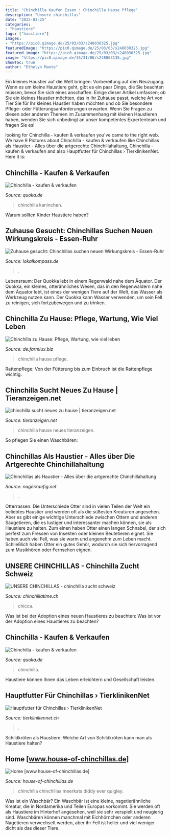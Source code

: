 ```yaml
---
title: "Chinchilla Kaufen Essen : Chinchilla Hause Pflege"
description: "Unsere chinchillas"
date: "2022-03-25"
categories:
- "haustiere"
tags: ["haustiere"]
images:
- "https://pic0.qimage.de/25/03/03/s248030325.jpg"
featuredImage: "https://pic0.qimage.de/25/03/03/s248030325.jpg"
featured_image: "https://pic0.qimage.de/25/03/03/s248030325.jpg"
image: "https://pic0.qimage.de/35/31/06/s248063135.jpg"
ShowToc: true
author: "Ethelyn Mante"
---
```



Ein kleines Haustier auf die Welt bringen: Vorbereitung auf den Neuzugang.
Wenn es um kleine Haustiere geht, gibt es ein paar Dinge, die Sie beachten müssen, bevor Sie sich eines anschaffen. Einige dieser Artikel umfassen; ob Sie ein kleines Haustier möchten, das in Ihr Zuhause passt, welche Art von Tier Sie für Ihr kleines Haustier haben möchten und ob Sie besondere Pflege- oder Fütterungsanforderungen erwarten. Wenn Sie Fragen zu diesen oder anderen Themen im Zusammenhang mit kleinen Haustieren haben, wenden Sie sich unbedingt an unser kompetentes Expertenteam und fragen Sie es!

	

		
looking for Chinchilla - kaufen &amp; verkaufen you've came to the right web. We have 9 Pictures about Chinchilla - kaufen &amp; verkaufen like Chinchillas als Haustier - Alles über die artgerechte Chinchillahaltung, Chinchilla - kaufen &amp; verkaufen and also Hauptfutter für Chinchillas › TierklinikenNet. Here it is:
		
    
## Chinchilla - Kaufen &amp; Verkaufen

<img loading=lazy src="https://pic0.qimage.de/35/31/06/s248063135.jpg" onerror="this.onerror=null;this.src='https://tse1.mm.bing.net/th?id=OIP.s2kcoM16-mS9cGzk0wbxowAAAA&amp;pid=15.1';" alt="Chinchilla - kaufen &amp; verkaufen">

_Source: quoka.de_

>chinchilla kaninchen. 

	

Warum sollten Kinder Haustiere haben?

    
## Zuhause Gesucht: Chinchillas Suchen Neuen Wirkungskreis - Essen-Ruhr

<img loading=lazy src="https://media04.lokalkompass.de/article/2018/01/11/3/282903_XXL.jpg" onerror="this.onerror=null;this.src='https://tse1.mm.bing.net/th?id=OIP.8_5wyYB7ywFE2hNkU5Ry0gHaF1&amp;pid=15.1';" alt="Zuhause gesucht: Chinchillas suchen neuen Wirkungskreis - Essen-Ruhr">

_Source: lokalkompass.de_

>. 

	

Lebensraum: Der Quokka lebt in einem Regenwald nahe dem Äquator.
Der Quokka, ein kleines, otterähnliches Wesen, das in den Regenwäldern nahe dem Äquator lebt, ist eines der wenigen Tiere auf der Welt, das Wasser als Werkzeug nutzen kann. Der Quokka kann Wasser verwenden, um sein Fell zu reinigen, sich fortzubewegen und zu trinken.

    
## Chinchilla Zu Hause: Pflege, Wartung, Wie Viel Leben

<img loading=lazy src="https://de.farmlux.biz/wp-content/uploads/2016/09/chinchilla-3.jpg" onerror="this.onerror=null;this.src='https://tse3.mm.bing.net/th?id=OIP.KA_MeCIbB321JvsdiaZfmAHaE8&amp;pid=15.1';" alt="Chinchilla zu Hause: Pflege, Wartung, wie viel leben">

_Source: de.farmlux.biz_

>chinchilla hause pflege. 

	

Rattenpflege: Von der Fütterung bis zum Einbruch ist die Rattenpflege wichtig.

    
## Chinchilla Sucht Neues Zu Hause | Tieranzeigen.net

<img loading=lazy src="https://www.tieranzeigen.net/export/Etq1GiEdpkiH.JPG" onerror="this.onerror=null;this.src='https://tse4.mm.bing.net/th?id=OIP.z7T_KhU3Kk4aC1jvgjiFbwHaE6&amp;pid=15.1';" alt="chinchilla sucht neues zu hause | tieranzeigen.net">

_Source: tieranzeigen.net_

>chinchilla hause neues tieranzeigen. 

	

So pflegen Sie einen Waschbären:

    
## Chinchillas Als Haustier - Alles über Die Artgerechte Chinchillahaltung

<img loading=lazy src="https://www.nagerkaefig.net/wp-content/uploads/Chinchillahaltung-360x255.jpg" onerror="this.onerror=null;this.src='https://tse3.mm.bing.net/th?id=OIP.IjQmuPyu7km14IVjPCJNAQAAAA&amp;pid=15.1';" alt="Chinchillas als Haustier - Alles über die artgerechte Chinchillahaltung">

_Source: nagerkaefig.net_

>. 

	

Otterrassen: Die Unterschiede
Otter sind in vielen Teilen der Welt ein beliebtes Haustier und werden oft als die süßesten Kreaturen angesehen. Aber es gibt einige wichtige Unterschiede zwischen Ottern und anderen Säugetieren, die es lustiger und interessanter machen können, sie als Haustiere zu halten. Zum einen haben Otter einen langen Schnabel, der sich perfekt zum Fressen von Insekten oder kleinen Beutetieren eignet. Sie haben auch viel Fell, was sie warm und angenehm zum Leben macht. Schließlich haben Otter ein gutes Gehör, wodurch sie sich hervorragend zum Musikhören oder Fernsehen eignen.

    
## UNSERE CHINCHILLAS - Chinchilla Zucht Schweiz

<img loading=lazy src="https://image.jimcdn.com/app/cms/image/transf/dimension=375x1024:format=png/path/sdc7372c5fb1372b5/image/i4b173ecdb137a732/version/1581785479/image.png" onerror="this.onerror=null;this.src='https://tse3.mm.bing.net/th?id=OIP.f8q2amCw5UdOERCsSmcvfQAAAA&amp;pid=15.1';" alt="UNSERE CHINCHILLAS - chinchilla zucht schweiz">

_Source: chinchillatime.ch_

>chicca. 

	

Was ist bei der Adoption eines neuen Haustieres zu beachten: Was ist vor der Adoption eines Haustieres zu beachten?

    
## Chinchilla - Kaufen &amp; Verkaufen

<img loading=lazy src="https://pic0.qimage.de/25/03/03/s248030325.jpg" onerror="this.onerror=null;this.src='https://tse2.mm.bing.net/th?id=OIP.kFcDfAZZo51BRI_jegYBtgAAAA&amp;pid=15.1';" alt="Chinchilla - kaufen &amp; verkaufen">

_Source: quoka.de_

>chinchilla. 

	

Haustiere können Ihnen das Leben erleichtern und Gesellschaft leisten.

    
## Hauptfutter Für Chinchillas › TierklinikenNet

<img loading=lazy src="https://www.tierklinikennet.ch/wp-content/uploads/2011/05/ernaehrung-von-chinchillas-300x200.jpg" onerror="this.onerror=null;this.src='https://tse1.mm.bing.net/th?id=OIP.W_0SLOg_vJgU_SL23lmvlAAAAA&amp;pid=15.1';" alt="Hauptfutter für Chinchillas › TierklinikenNet">

_Source: tierklinikennet.ch_

>. 

	

Schildkröten als Haustiere: Welche Art von Schildkröten kann man als Haustiere halten?

    
## Home [www.house-of-chinchillas.de]

<img loading=lazy src="https://www.house-of-chinchillas.de/html/filesystem/storeFolder/2/1200-1200/crop/ChinchillaKR.jpg" onerror="this.onerror=null;this.src='https://tse2.mm.bing.net/th?id=OIP.2i5kDAaoS3L-6k6dEN2BlwHaHa&amp;pid=15.1';" alt="Home [www.house-of-chinchillas.de]">

_Source: house-of-chinchillas.de_

>chinchilla chinchillas meerkats diddy ever quigley. 

	

Was ist ein Waschbär?
Ein Waschbär ist eine kleine, nagetierähnliche Kreatur, die in Nordamerika und Teilen Europas vorkommt. Sie werden oft als Haustiere im Hinterhof angesehen, weil sie sehr verspielt und neugierig sind. Waschbären können manchmal mit Eichhörnchen oder anderen Nagetieren verwechselt werden, aber ihr Fell ist heller und viel weniger dicht als das dieser Tiere.

